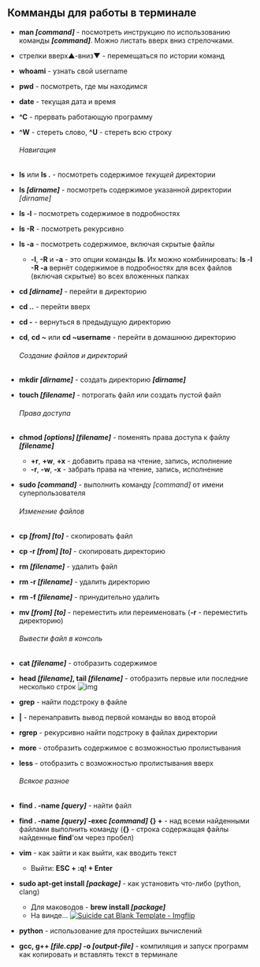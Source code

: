 ## Комманды для работы в терминале

- **man *[command]*** - посмотреть инструкцию по использованию команды ***[command]***. Можно листать вверх вниз стрелочками.

- стрелки вверх▲-вниз▼ - перемещаться по истории команд

- **whoami** - узнать свой username

- **pwd** - посмотреть, где мы находимся

- **date** - текущая дата и время

- **^C** - прервать работающую программу

- **^W** - стереть слово, **^U** - стереть всю строку 

  ###### Навигация

- **ls** или **ls .** - посмотреть содержимое *текущей* директории

- **ls *[dirname]*** - посмотреть содержимое указанной директории *[dirname]*

- **ls -l** - посмотреть содержимое в подробностях

- **ls -R** - посмотреть рекурсивно

- **ls -a** - посмотреть содержимое, включая скрытые файлы

  - **-l**, **-R** и **-a** - это опции команды **ls**. Их можно комбинировать:
    **ls -l -R -a** вернёт содержимое в подробностях для всех файлов (включая скрытые) во всех вложенных папках

- **cd *[dirname]*** - перейти в директорию

- **cd ..** - перейти вверх

- **cd -** - вернуться в предыдущую директорию

- **cd**, **cd ~** или **cd ~username** - перейти в домашнюю директорию

  ###### Создание файлов и директорий

- **mkdir *[dirname]*** - создать директорию ***[dirname]***

- **touch *[filename]*** - потрогать файл или создать пустой файл

  ###### Права доступа

- **chmod *[options]* *[filename]*** - поменять права доступа к файлу ***[filename]***

  - **+r**, **+w**, **+x** - добавить права на чтение, запись, исполнение
  - **-r**, **-w**, **-x** - забрать права на чтение, запись, исполнение

- **sudo *[command]*** - выполнить команду *[command]* от имени суперпользователя

  ###### Изменение файлов

- **cp *[from]* *[to]*** - скопировать файл

- **cp -r *[from]* *[to]***  - скопировать директорию

- **rm *[filename]*** - удалить файл

- **rm -r *[filename]*** - удалить директорию

- **rm -f *[filename]*** - принудительно удалить

- **mv *[from]* *[to]*** - переместить или переименовать (**-r** - переместить директорию)

  ###### Вывести файл в консоль

- **cat *[filename]***  - отобразить содержимое

- **head *[filename]*, tail *[filename]*** - отобразить первые или последние несколько строк
  ![img](http://acm.vdi.mipt.ru/twiki/pub/Cintro/WebHome/cat-head-tail-copy.jpg)

- **grep** - найти подстроку в файле

- **|** - перенаправить вывод первой команды во ввод второй 

- **rgrep** - рекурсивно найти подстроку в файлах директории

- **more** - отобразить содержимое с возможностью пролистывания

- **less** - отобразить с возможностью пролистывания вверх

  ###### Всякое разное

- **find . -name *[query]*** - найти файл

- **find . -name *[query]* -exec *[command]* {} +** - над всеми найденными файлами выполнить команду (**{}** - строка содержащая файлы найденные **find**'ом через пробел)

- **vim** - как зайти и как выйти, как вводить текст

  - Выйти: **ESC + :q! + Enter**

- **sudo apt-get install *[package]*** - как установить что-либо (python, clang)

  - Для маководов - **brew install *[package]***
  - На винде...
    [![Suicide cat Blank Template - Imgflip](https://external-content.duckduckgo.com/iu/?u=https%3A%2F%2Fi.imgflip.com%2F2lrers.jpg&f=1&nofb=1)](https://i.imgflip.com/2lrers.jpg)

- **python** - использование для простейших вычислений

- **gcc, g++ *[file.cpp]* -o *[output-file]*** - компиляция и запуск программ
  как копировать и вставлять текст в терминале
